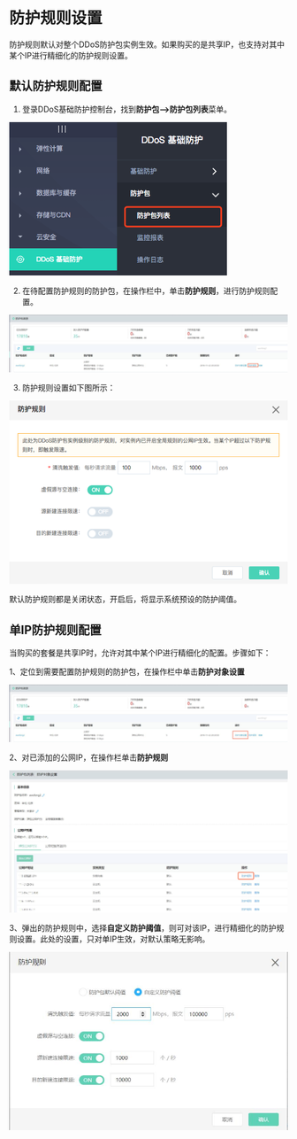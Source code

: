 # 防护规则设置

防护规则默认对整个DDoS防护包实例生效。如果购买的是共享IP，也支持对其中某个IP进行精细化的防护规则设置。

## 默认防护规则配置
1. 登录DDoS基础防护控制台，找到**防护包-->防护包列表**菜单。

![1防护包列表菜单](https://github.com/jdclouddocs/cn/blob/anti-ddos/image/Anti-DDoS-Protection-Package/防护包列表菜单.png)

2. 在待配置防护规则的防护包，在操作栏中，单击**防护规则**，进行防护规则配置。

![1防护包列表-防护设置](https://github.com/jdclouddocs/cn/blob/anti-ddos/image/Anti-DDoS-Protection-Package/防护包列表-防护设置.jpg)

3. 防护规则设置如下图所示：

![全局防护规则](https://github.com/jdclouddocs/cn/blob/anti-ddos/image/Anti-DDoS-Protection-Package/全局防护规则.png)

   默认防护规则都是关闭状态，开启后，将显示系统预设的防护阈值。

## 单IP防护规则配置

当购买的套餐是共享IP时，允许对其中某个IP进行精细化的配置。步骤如下：

1、定位到需要配置防护规则的防护包，在操作栏中单击**防护对象设置**

![1防护包列表-防护对象设置](https://github.com/jdclouddocs/cn/blob/anti-ddos/image/Anti-DDoS-Protection-Package/防护包列表-防护对象设置.jpg)

2、对已添加的公网IP，在操作栏单击**防护规则**

![1防护包详情-防护规则](https://github.com/jdclouddocs/cn/blob/anti-ddos/image/Anti-DDoS-Protection-Package/防护包详情-防护规则.png)

3、弹出的防护规则中，选择**自定义防护阈值**，则可对该IP，进行精细化的防护规则设置。此处的设置，只对单IP生效，对默认策略无影响。

![防护包-自定义规则页](https://github.com/jdclouddocs/cn/blob/anti-ddos/image/Anti-DDoS-Protection-Package/防护包-自定义规则页.jpg)





